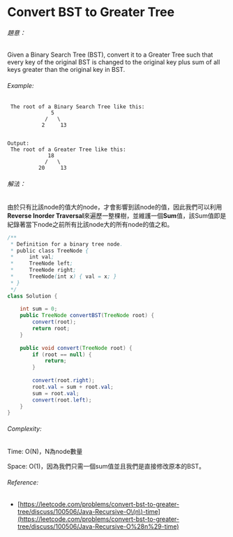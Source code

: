 # Convert BST to Greater Tree

###### 題意：

Given a Binary Search Tree \(BST\), convert it to a Greater Tree such that every key of the original BST is changed to the original key plus sum of all keys greater than the original key in BST.

######  Example:

```
 The root of a Binary Search Tree like this:
              5
            /   \
           2     13


Output:
 The root of a Greater Tree like this:
             18
            /   \
          20     13
```

###### 解法：

由於只有比該node的值大的node，才會影響到該node的值，因此我們可以利用**Reverse Inorder Traversal**來遍歷一整棵樹，並維護一個**Sum**值，該Sum值即是紀錄著當下node之前所有比該node大的所有node的值之和。

```java
/**
 * Definition for a binary tree node.
 * public class TreeNode {
 *     int val;
 *     TreeNode left;
 *     TreeNode right;
 *     TreeNode(int x) { val = x; }
 * }
 */
class Solution {
    
    int sum = 0;
    public TreeNode convertBST(TreeNode root) {
        convert(root);
        return root;
    }
    
    public void convert(TreeNode root) {
        if (root == null) {
            return;
        }
        
        convert(root.right);
        root.val = sum + root.val;
        sum = root.val;
        convert(root.left);
    }
}
```

###### Complexity:

Time: O\(N\)，N為node數量

Space: O\(1\)，因為我們只需一個sum值並且我們是直接修改原本的BST。

###### Reference: 

* [https://leetcode.com/problems/convert-bst-to-greater-tree/discuss/100506/Java-Recursive-O\(n\)-time](https://leetcode.com/problems/convert-bst-to-greater-tree/discuss/100506/Java-Recursive-O%28n%29-time)



